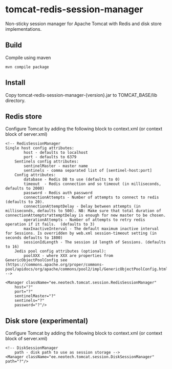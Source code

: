 # tomcat-redis-session-manager
Non-sticky session manager for Apache Tomcat with Redis and disk store implementations.

Build
---

Compile using maven

	mvn compile package

Install
---

Copy tomcat-redis-session-manager-{version}.jar to TOMCAT_BASE/lib directory.

Redis store
---

Configure Tomcat by adding the following block to context.xml (or context block of server.xml)

	<!-- RedisSessionManager 
	Single host config attributes:
            host - defaults to localhost
            port - defaults to 6379
        Sentinels config attributes:
            sentinelMaster - master name
            sentinels - comma separated list of [sentinel-host:port]
        Config attributes:
            database - Redis DB to use (defaults to 0)
            timeout  - Redis connection and so timeout (in milliseconds, defaults to 2000)
            password - Redis auth password
            connectionAttempts - Number of attempts to connect to redis (defaults to 20).
            connectionAttemptDelay - Delay between attempts (in milliseconds, defaults to 500). NB: Make sure that total duration of connectionAttempts*attemptDelay is enough for new master to be chosen. 
            operationAttempts - Number of attempts to retry redis operation if it fails.  (defaults to 3)
            maxInactiveInterval - The default maximum inactive interval for Sessions. Is overridden by web.xml session-timeout setting (in seconds defaults to 1800) 
            sessionIdLength - The session id length of Sessions. (defaults to 16)
        Jedis pool config attributes (optional):
            poolXXX - where XXX are properties from GenericObjectPoolConfig see (https://commons.apache.org/proper/commons-pool/apidocs/org/apache/commons/pool2/impl/GenericObjectPoolConfig.html)
	-->
	
	<Manager className="ee.neotech.tomcat.session.RedisSessionManager"  
		host="?"  
		port="?"  
		sentinelMaster="?"  
		sentinels="?"  
		password="?"/>  
	         
Disk store (experimental)
---

Configure Tomcat by adding the following block to context.xml (or context block of server.xml)

	<!-- DiskSessionManager 
		path - disk path to use as session storage -->
	<Manager className="ee.neotech.tomcat.session.DiskSessionManager" path="?"/>